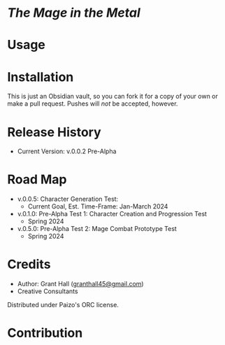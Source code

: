 #  *The Mage in the Metal*

# Usage

# Installation
This is just an Obsidian vault, so you can fork it for a copy of your own or make a pull request. Pushes will *not* be accepted, however.

# Release History 
- Current Version: v.0.0.2 Pre-Alpha 

# Road Map
- v.0.0.5: Character Generation Test: 
	- Current Goal, Est. Time-Frame: Jan-March 2024
- v.0.1.0: Pre-Alpha Test 1: Character Creation and Progression Test
	- Spring 2024
- v.0.5.0: Pre-Alpha Test 2: Mage Combat Prototype Test
	- Spring 2024

# Credits 
- Author: Grant Hall (granthall45@gmail.com)
- Creative Consultants 

Distributed under Paizo's ORC license. 



# Contribution

